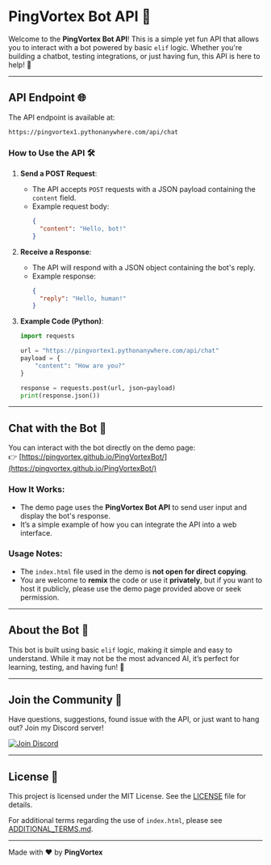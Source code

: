 # PingVortex Bot API 🤖

Welcome to the **PingVortex Bot API**! This is a simple yet fun API that allows you to interact with a bot powered by basic `elif` logic. Whether you're building a chatbot, testing integrations, or just having fun, this API is here to help! 🚀

---

## API Endpoint 🌐

The API endpoint is available at:

```
https://pingvortex1.pythonanywhere.com/api/chat
```

### How to Use the API 🛠️

1. **Send a POST Request**:
   - The API accepts `POST` requests with a JSON payload containing the `content` field.
   - Example request body:
     ```json
     {
       "content": "Hello, bot!"
     }
     ```

2. **Receive a Response**:
   - The API will respond with a JSON object containing the bot's reply.
   - Example response:
     ```json
     {
       "reply": "Hello, human!"
     }
     ```

3. **Example Code (Python)**:
   ```python
   import requests

   url = "https://pingvortex1.pythonanywhere.com/api/chat"
   payload = {
       "content": "How are you?"
   }

   response = requests.post(url, json=payload)
   print(response.json())
   ```

---

## Chat with the Bot 💬

You can interact with the bot directly on the demo page:  
👉 [https://pingvortex.github.io/PingVortexBot/](https://pingvortex.github.io/PingVortexBot/)

### How It Works:
- The demo page uses the **PingVortex Bot API** to send user input and display the bot's response.
- It’s a simple example of how you can integrate the API into a web interface.

### Usage Notes:
- The `index.html` file used in the demo is **not open for direct copying**.  
- You are welcome to **remix** the code or use it **privately**, but if you want to host it publicly, please use the demo page provided above or seek permission.

---

## About the Bot 🧠

This bot is built using basic `elif` logic, making it simple and easy to understand. While it may not be the most advanced AI, it’s perfect for learning, testing, and having fun! 🎉

---

## Join the Community 🎉

Have questions, suggestions, found issue with the API, or just want to hang out? Join my Discord server!

[![Join Discord](https://img.shields.io/badge/Join%20Discord-5865F2?style=for-the-badge&logo=discord&logoColor=white)](https://discord.gg/Efe5ws6jcP)

---

## License 📜
This project is licensed under the MIT License. See the [LICENSE](LICENSE) file for details.

For additional terms regarding the use of `index.html`, please see [ADDITIONAL_TERMS.md](ADDITIONAL_TERMS.md).

---

Made with ❤️ by **PingVortex**
